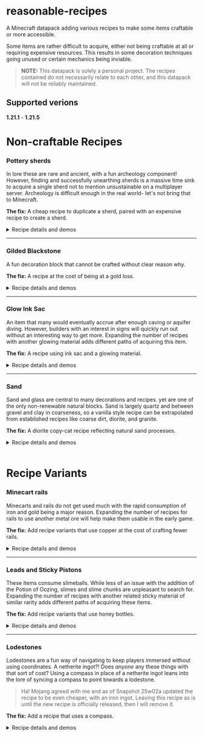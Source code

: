 # reasonable-recipes
A Minecraft datapack adding various recipes to make some items craftable or more accessible.

Some items are rather difficult to acquire, either not being craftable at all or requiring expensive resources. This results in some decoration techniques going unused or certain mechanics being inviable.

> **NOTE:** This datapack is solely a personal project. The recipes contained do not necessarily relate to each other, and this datapack will not be reliably maintained.

## Supported verions

**1.21.1** - **1.21.5**

# Non-craftable Recipes

### Pottery sherds

In lore these are rare and ancient, with a fun archeology component! However, finding and successfully unearthing sherds is a massive time sink to acquire a single sherd not to mention unsustainable on a multiplayer server. Archeology is difficult enough in the real world- let's not bring that to Minecraft.

**The fix:** A cheap recipe to duplicate a sherd, paired with an expensive recipe to create a sherd.

<details>
<summary>Recipe details and demos</summary>

> Pottery sherd duplication is a simple shapeless recipe of a brick and a sherd.
>
> ![Angler pottery sherd duplication with a brick and an angler pottery sherd, resulting in two angler pottery sherds](/static/sherd_duplication.png)
>
> Pottery sherd creation uses a similar recipe to smithing template duplication. In this creation recipe, the center-most item is related to the desired sherd and a brick stands in for the smithing template in the top row middle column.
> 
> ![Angler pottery sherd creation recipe with a brick in the top row middle column, a fishing rod in the center row middle column, and the remaining seven spaces filled with diamonds](/static/angler_pottery_sherd.png)
>
> | Sherd name | Sherd image | Creation item |
> | --- | --- | --- |
> | Angler | ![Sherd](/static/120px-Angler_Pottery_Sherd_JE1_BE1.webp) | Fishing rod |
> | Archer | ![Sherd](/static/120px-Archer_Pottery_Sherd_JE2_BE2.webp) | Bow |
> | Arms up | ![Sherd](/static/120px-Arms_Up_Pottery_Sherd_JE1_BE2.webp) | Rotten flesh |
> | Blade | ![Sherd](/static/120px-Blade_Pottery_Sherd_JE1_BE1.webp) | Any sword |
> | Brewer | ![Sherd](/static/120px-Brewer_Pottery_Sherd_JE1_BE1.webp) | Any potion, including a water bottle |
> | Burn | ![Sherd](/static/120px-Burn_Pottery_Sherd_JE1_BE1.webp) | Campfire |
> | Danger | ![Sherd](/static/120px-Danger_Pottery_Sherd_JE1_BE1.webp) | Gunpowder |
> | Explorer | ![Sherd](/static/120px-Explorer_Pottery_Sherd_JE1_BE1.webp) | Map |
> | Flow | ![Sherd](/static/120px-Flow_Pottery_Sherd_JE1_BE1.webp) | Wind charge |
> | Friend | ![Sherd](/static/120px-Friend_Pottery_Sherd_JE1_BE1.webp) | Poppy |
> | Guster | ![Sherd](/static/120px-Guster_Pottery_Sherd_JE1_BE1.webp) | Breeze rod |
> | Heart | ![Sherd](/static/120px-Heart_Pottery_Sherd_JE1_BE1.webp) | Baked potato |
> | Heartbreak | ![Sherd](/static/120px-Heartbreak_Pottery_Sherd_JE1_BE1.webp) | Poisonous potato |
> | Howl | ![Sherd](/static/120px-Howl_Pottery_Sherd_JE1_BE1.webp) | Wolf armor |
> | Miner | ![Sherd](/static/120px-Miner_Pottery_Sherd_JE1_BE1.webp) | Any pickaxe |
> | Mourner | ![Sherd](/static/120px-Mourner_Pottery_Sherd_JE1_BE1.webp) | Sculk shrieker |
> | Plenty | ![Sherd](/static/120px-Plenty_Pottery_Sherd_JE1_BE1.webp) | Chest |
> | Prize | ![Sherd](/static/120px-Prize_Pottery_Sherd_JE1_BE2.webp) | Emerald |
> | Scrape | ![Sherd](/static/120px-Scrape_Pottery_Sherd_JE1_BE1.webp) | Any axe |
> | Sheaf | ![Sherd](/static/120px-Sheaf_Pottery_Sherd_JE1_BE1.webp) | Wheat |
> | Shelter | ![Sherd](/static/120px-Shelter_Pottery_Sherd_JE1_BE1.webp) | Any sapling |
> | Skull | ![Sherd](/static/120px-Skull_Pottery_Sherd_JE1_BE2.webp) | Bone |
> | Snort | ![Sherd](/static/120px-Snort_Pottery_Sherd_JE1_BE1.webp) | Moss block |

</details>

---

### Gilded Blackstone

A fun decoration block that cannot be crafted without clear reason why.

**The fix:** A recipe at the cost of being at a gold loss.

<details>
<summary>Recipe details and demos</summary>

> Mining a gilded blackstone block will give 5 gold nuggets at most, regardless of the level of fortune enchantments (as of v1.21.3).
>
> ![Gilded blackstone recipe with blackstone in the center row middle column surrounded by eight gold nuggets](/static/gilded_blackstone.png)

</details>

---

### Glow Ink Sac

An item that many would eventually accrue after enough caving or aquifer diving. However, builders with an interest in signs will quickly run out without an interesting way to get more. Expanding the number of recipes with another glowing material adds different paths of acquiring this item.

**The fix:** A recipe using ink sac and a glowing material.

<details>
<summary>Recipe details and demos</summary>

> A simple shapeless recipe containing an ink sac and a glowing material (glowstone dust, glowberry, or glow lichen).
>
> ![Glow ink sac recipe with an ink sac and a glowing material, either glowstone dust, glowberry, or glow lichen](/static/glow_ink_sac.gif)

</details>

---

### Sand

Sand and glass are central to many decorations and recipes. yet are one of the only non-renewable natural blocks. Sand is largely quartz and between gravel and clay in coarseness, so a vanilla style recipe can be extrapolated from established recipes like coarse dirt, diorite, and granite.

**The fix:** A diorite copy-cat recipe reflecting natural sand processes.

<details>
<summary>Recipe details and demos</summary>

> A recipe reflecting the breaking down of gravel into sand.
>
> ![Sand recipe forming a two by two square with gravel in the top left and bottom right corners, and quartz in the top right and bottom left corners, resulting in two sand blocks](/static/sand.png)

</details>

<br>

# Recipe Variants

### Minecart rails

Minecarts and rails do not get used much with the rapid consumption of iron and gold being a major reason. Expanding the number of recipes for rails to use another metal ore will help make them usable in the early game.

**The fix:** Add recipe variants that use copper at the cost of crafting fewer rails.

<details>
<summary>Recipe details and demos</summary>

> All rail recipes have a variant with copper ingots replacing the metal ingots of the vanilla recipe. Replacing iron results in half (1/2) the number of rails.
>
> ![Rail recipe with copper ingots replacing iron ingots, resulting in eight rails](/static/rail.png)
>
> ![Detector rail recipe with copper ingots replacing iron ingots, resulting in three rails](/static/detector_rail.png)
>
> ![Activator rail recipe with copper ingots replacing iron ingots, resulting in three rails](/static/activator_rail.png)
>
> Replacing gold results in a third (1/3) the number of rails.
>
> ![Powered rail recipe with copper ingots replacing gold ingots, resulting in a third as many rails](/static/powered_rail.png)

</details>

---

### Leads and Sticky Pistons

These items consume slimeballs. While less of an issue with the addition of the Potion of Oozing, slimes and slime chunks are unpleasant to search for. Expanding the number of recipes with another related sticky material of similar rarity adds different paths of acquiring these items.

**The fix:** Add recipe variants that use honey bottles.

<details>
<summary>Recipe details and demos</summary>

> ![Lead recipe with a honey bottle replacing the slimeball of the vanilla recipe](/static/lead.png)
>
> ![Sticky piston recipe with a honey bottle replacing the slimeball of the vailla recipe](/static/sticky_piston.png)

</details>

---

### Lodestones

Lodestones are a fun way of navigating to keep players immersed without using coordinates. A netherite ingot?! Does _anyone_ any these things with that sort of cost? Using a compass in place of a netherite ingot leans into the lore of syncing a compass to point towards a lodestone.

> Ha! Mojang agreed with me and as of Snapshot 25w02a updated the recipe to be even cheaper, with an iron ingot. Leaving this recipe as is until the new recipe is officially released, then I will remove it.

**The fix:** Add a recipe that uses a compass.

<details>
<summary>Recipe details and demos</summary>

> ![Lode stone recipe with a compass replacing the netherite ingot of the vanilla recipe](/static/lodestone.png)

</details>
